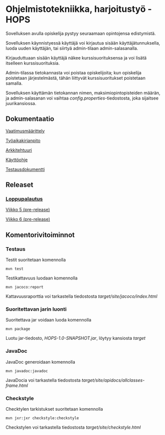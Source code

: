 # Ohjelmistotekniikka, harjoitustyö - HOPS

Sovelluksen avulla opiskelija pystyy seuraamaan opintojensa edistymistä.

Sovelluksen käynnistyessä käyttäjä voi kirjautua sisään käyttäjätunnuksella, luoda uuden käyttäjän, tai siirtyä admin-tilaan admin-salasanalla.

Kirjauduttuaan sisään käyttäjä näkee kurssisuorituksensa ja voi lisätä itselleen kurssisuorituksia.

Admin-tilassa tietokannasta voi poistaa opiskelijoita; kun opiskelija poistetaan järjestelmästä, tähän liittyvät kurssisuoritukset poistetaan samalla.

Sovelluksen käyttämän tietokannan nimen, maksimiopintopisteiden määrän, ja admin-salasanan voi vaihtaa *config.properties*-tiedostosta, joka sijaitsee juurikansiossa.

## Dokumentaatio

[Vaatimusmäärittely](https://github.com/tire95/HOPS/blob/master/dokumentointi/vaatimusmaarittely.md)

[Työaikakirjanpito](https://github.com/tire95/HOPS/blob/master/dokumentointi/tyoaikakirjanpito.md)

[Arkkitehtuuri](https://github.com/tire95/HOPS/blob/master/dokumentointi/arkkitehtuuri.md)

[Käyttöohje](https://github.com/tire95/HOPS/blob/master/dokumentointi/kayttoohje.md)

[Testausdokumentti](https://github.com/tire95/HOPS/blob/master/dokumentointi/testausdokumentti.md)

## Releaset

### [Loppupalautus](https://github.com/tire95/HOPS/releases/tag/viikko7)

[Viikko 5 (pre-release)](https://github.com/tire95/HOPS/releases/tag/viikko5)

[Viikko 6 (pre-release)](https://github.com/tire95/HOPS/releases/tag/viikko6)

## Komentorivitoiminnot

### Testaus

Testit suoritetaan komennolla

	mvn test

Testikattavuus luodaan komennolla

	mvn jacoco:report

Kattavuusraporttia voi tarkastella tiedostosta *target/site/jacoco/index.html*

### Suoritettavan jarin luonti

Suoritettava jar voidaan luoda komennolla

	mvn package

Luotu jar-tiedosto, *HOPS-1.0-SNAPSHOT.jar*, löytyy kansiosta *target*

### JavaDoc

JavaDoc generoidaan komennolla

	mvn javadoc:javadoc
	
JavaDocia voi tarkastella tiedostosta *target/site/apidocs/allclasses-frame.html*

### Checkstyle

Checktylen tarkistukset suoritetaan komennolla

	mvn jxr:jxr checkstyle:checkstyle

Checkstylen voi tarkastella tiedostosta *target/site/checkstyle.html*
